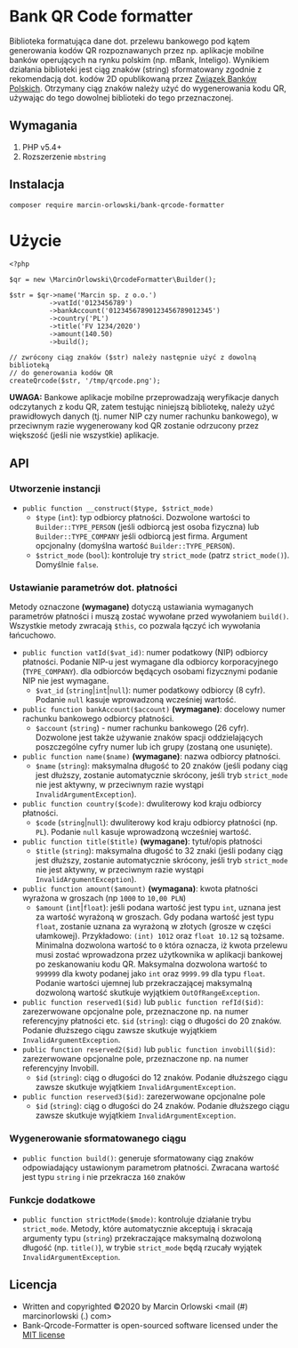 
# Bank QR Code formatter #

 Biblioteka formatująca dane dot. przelewu bankowego pod kątem generowania 
 kodów QR rozpoznawanych przez np. aplikacje mobilne banków operujących na rynku
 polskim (np. mBank, Inteligo). Wynikiem działania biblioteki jest ciąg znaków
 (string) sformatowany zgodnie z rekomendacją dot. kodów 2D opublikowaną przez
 [Związek Banków Polskich](https://zbp.pl/public/repozytorium/dla_bankow/rady_i_komitety/bankowosc_elektroczniczna/rada_bankowosc_elektr/zadania/2013.12.03_-_Rekomendacja_-_Standard_2D.pdf
). Otrzymany ciąg znaków należy użyć do wygenerowania kodu QR, używając 
 do tego dowolnej biblioteki do tego przeznaczonej.

## Wymagania ##

 1. PHP v5.4+
 1. Rozszerzenie `mbstring`
 
## Instalacja ##

```bash
composer require marcin-orlowski/bank-qrcode-formatter
```

# Użycie #

```
<?php

$qr = new \MarcinOrlowski\QrcodeFormatter\Builder();

$str = $qr->name('Marcin sp. z o.o.')
          ->vatId('0123456789')
          ->bankAccount('01234567890123456789012345')
          ->country('PL')
          ->title('FV 1234/2020')
          ->amount(140.50)
          ->build();

// zwrócony ciąg znaków ($str) należy następnie użyć z dowolną biblioteką
// do generowania kodów QR
createQrcode($str, '/tmp/qrcode.png');
```

 **UWAGA:** Bankowe aplikacje mobilne przeprowadzają weryfikacje danych
 odczytanych z kodu QR, zatem testując niniejszą bibliotekę, należy użyć
 prawidłowych danych (tj. numer NIP czy numer rachunku bankowego), w
 przeciwnym razie wygenerowany kod QR zostanie odrzucony przez
 większość (jeśli nie wszystkie) aplikacje.
 
## API ##

 ### Utworzenie instancji ###

 * `public function __construct($type, $strict_mode)`
    * `$type` (`int`): typ odbiorcy płatności. Dozwolone wartości to `Builder::TYPE_PERSON` (jeśli odbiorcą jest osoba fizyczna) 
    lub `Builder::TYPE_COMPANY` jeśli odbiorcą jest firma. Argument opcjonalny (domyślna wartość `Builder::TYPE_PERSON`).
    * `$strict_mode` (`bool`): kontroluje try `strict_mode` (patrz `strict_mode()`). Domyślnie `false`.

 ### Ustawianie parametrów dot. płatności ###
 
 Metody oznaczone **(wymagane)** dotyczą ustawiania wymaganych parametrów płatności i muszą zostać wywołane przed wywołaniem
 `build()`. Wszystkie metody zwracają `$this`, co pozwala łączyć ich wywołania łańcuchowo.
 
 * `public function vatId($vat_id)`: numer podatkowy (NIP) odbiorcy płatności. Podanie NIP-u jest wymagane dla odbiorcy
    korporacyjnego (`TYPE_COMPANY`). dla odbiorców będących osobami fizycznymi podanie NIP nie jest wymagane.
    - `$vat_id` (`string`|`int`|`null`): numer podatkowy odbiorcy (8 cyfr). Podanie `null` kasuje wprowadzoną wcześniej wartość.
 * `public function bankAccount($account)` **(wymagane)**: docelowy numer rachunku bankowego odbiorcy płatności.
    - `$account` (`string`) - numer rachunku bankowego (26 cyfr). Dozwolone jest także używanie znaków spacji oddzielających
    poszczególne cyfry numer lub ich grupy (zostaną one usunięte).
 * `public function name($name)` **(wymagane)**: nazwa odbiorcy płatności.
    - `$name` (`string`): maksymalna długość to 20 znaków (jeśli podany ciąg jest dłuższy, zostanie automatycznie skrócony, jeśli
    tryb `strict_mode` nie jest aktywny, w przeciwnym razie wystąpi `InvalidArgumentException`).
 * `public function country($code)`: dwuliterowy kod kraju odbiorcy płatności.
    - `$code` (`string`|`null`): dwuliterowy kod kraju odbiorcy płatności (np. `PL`). Podanie `null` kasuje wprowadzoną wcześniej wartość.
 * `public function title($title)` **(wymagane)**: tytuł/opis płatności
    - `$title` (`string`): maksymalna długość to 32 znaki (jeśli podany ciąg jest dłuższy, zostanie automatycznie skrócony, jeśli
    tryb `strict_mode` nie jest aktywny, w przeciwnym razie wystąpi `InvalidArgumentException`).
 * `public function amount($amount)` **(wymagana)**: kwota płatności wyrażona w groszach (np `1000` to `10,00 PLN`)
    - `$amount` (`int`|`float`): jeśli podana wartość jest typu `int`, uznana jest za wartość wyrażoną w groszach. Gdy podana wartość
    jest typu `float`, zostanie uznana za wyrażoną w złotych (grosze w części ułamkowej). Przykładowo: `(int) 1012` oraz `float 10.12`
    są tożsame. Minimalna dozwolona wartość to `0` która oznacza, iż kwota przelewu musi zostać wprowadzona przez użytkownika 
    w aplikacji bankowej po zeskanowaniu kodu QR. Maksymalna dozwolona wartość to `999999` dla kwoty podanej jako `int` oraz
    `9999.99` dla typu `float`. Podanie wartości ujemnej lub przekraczającej maksymalną dozwoloną wartość skutkuje wyjątkiem
    `OutOfRangeException`.
 * `public function reserved1($id)` lub `public function refId($id)`: zarezerwowane opcjonalne pole, przeznaczone np. na numer referencyjny
    płatności etc.
    `$id` (`string`): ciąg o długości do 20 znaków. Podanie dłuższego ciągu zawsze skutkuje wyjątkiem `InvalidArgumentException`.   
 * `public function reserved2($id)` lub `public function invobill($id)`: zarezerwowane opcjonalne pole, przeznaczone np. na numer 
    referencyjny Invobill.
    - `$id` (`string`): ciąg o długości do 12 znaków. Podanie dłuższego ciągu zawsze skutkuje wyjątkiem `InvalidArgumentException`.
 * `public function reserved3($id)`: zarezerwowane opcjonalne pole 
    - `$id` (`string`): ciąg o długości do 24 znaków. Podanie dłuższego ciągu zawsze skutkuje wyjątkiem `InvalidArgumentException`.

 ### Wygenerowanie sformatowanego ciągu ###

 * `public function build()`: generuje sformatowany ciąg znaków odpowiadający ustawionym parametrom płatności. Zwracana
    wartość jest typu `string` i nie przekracza `160` znaków
    
 ### Funkcje dodatkowe ###
 
 * `public function strictMode($mode)`: kontroluje działanie trybu `strict_mode`. Metody, które automatycznie akceptują
   i skracają argumenty typu (`string`) przekraczające maksymalną dozwoloną długość (np. `title()`), w trybie `strict_mode`
   będą rzucały wyjątek `InvalidArgumentException`.

## Licencja ##

 * Written and copyrighted &copy;2020 by Marcin Orlowski <mail (#) marcinorlowski (.) com>
 * Bank-Qrcode-Formatter is open-sourced software licensed under the [MIT license](http://opensource.org/licenses/MIT)

